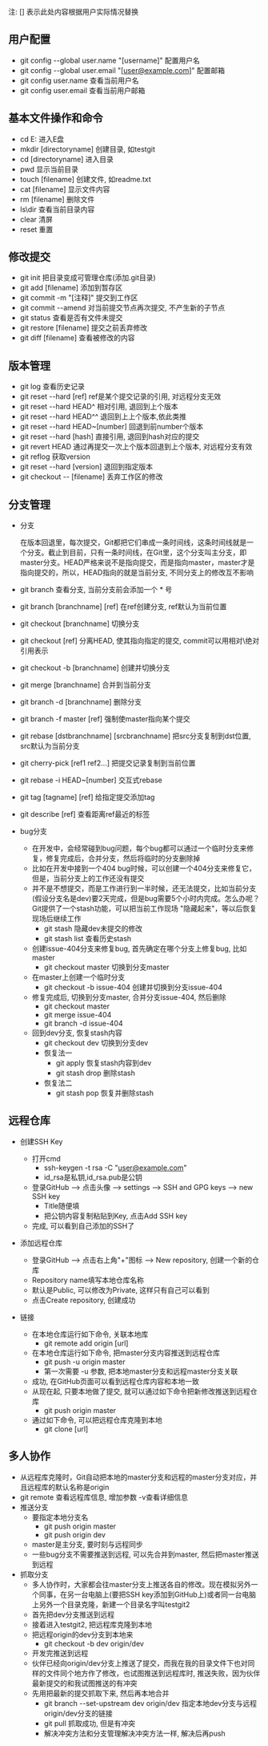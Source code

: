 注: [] 表示此处内容根据用户实际情况替换



## 用户配置

-   git config --global user.name "[username]" 配置用户名
-   git config --global user.email "[user@example.com\]" 配置邮箱
-   git config user.name 查看当前用户名
-   git config user.email 查看当前用户邮箱



## 基本文件操作和命令

-   cd E: 进入E盘
-   mkdir [directoryname] 创建目录, 如testgit
-   cd [directoryname] 进入目录
-   pwd 显示当前目录
-   touch [filename] 创建文件, 如readme.txt
-   cat [filename] 显示文件内容
-   rm [filename] 删除文件
-   ls\dir 查看当前目录内容
-   clear 清屏
-   reset 重置



## 修改提交

-   git init 把目录变成可管理仓库(添加.git目录)
-   git add [filename] 添加到暂存区
-   git commit -m "[注释]" 提交到工作区
-   git commit --amend 对当前提交节点再次提交, 不产生新的子节点
-   git status 查看是否有文件未提交
-   git restore [filename] 提交之前丢弃修改
-   git diff [filename] 查看被修改的内容



## 版本管理

-   git log 查看历史记录
-   git reset --hard [ref] ref是某个提交记录的引用, 对远程分支无效
-   git reset --hard HEAD^ 相对引用, 退回到上个版本
-   git reset --hard HEAD^^ 退回到上上个版本,依此类推
-   git reset --hard HEAD~[number] 回退到前number个版本
-   git reset --hard [hash] 直接引用, 退回到hash对应的提交
-   git revert HEAD 通过再提交一次上个版本回退到上个版本, 对远程分支有效
-   git reflog 获取version
-   git reset --hard [version] 退回到指定版本
-   git checkout -- [filename] 丢弃工作区的修改





## 分支管理

-   分支

    ​	在版本回退里，每次提交，Git都把它们串成一条时间线，这条时间线就是一个分支。截止到目前，只有一条时间线，在Git里，这个分支叫主分支，即master分支。HEAD严格来说不是指向提交，而是指向master，master才是指向提交的，所以，HEAD指向的就是当前分支, 不同分支上的修改互不影响

-   git branch 查看分支, 当前分支前会添加一个 * 号

-   git branch [branchname] [ref] 在ref创建分支, ref默认为当前位置

-   git checkout [branchname] 切换分支

-   git checkout [ref] 分离HEAD, 使其指向指定的提交, commit可以用相对\绝对引用表示

-   git checkout -b [branchname] 创建并切换分支

-   git merge [branchname] 合并到当前分支

-   git branch -d [branchname] 删除分支

-   git branch -f master [ref] 强制使master指向某个提交

-   git rebase [dstbranchname] [srcbranchname] 把src分支复制到dst位置, src默认为当前分支

-   git cherry-pick [ref1 ref2...] 把提交记录复制到当前位置

-   git rebase -i HEAD~[number] 交互式rebase

-   git tag [tagname] [ref] 给指定提交添加tag

-   git describe [ref] 查看距离ref最近的标签

-   bug分支

    -   在开发中，会经常碰到bug问题，每个bug都可以通过一个临时分支来修复，修复完成后，合并分支，然后将临时的分支删除掉
    -   比如在开发中接到一个404 bug时候，可以创建一个404分支来修复它，但是，当前分支上的工作还没有提交
    -   并不是不想提交，而是工作进行到一半时候，还无法提交，比如当前分支(假设分支名是dev)要2天完成，但是bug需要5个小时内完成。怎么办呢？Git提供了一个stash功能，可以把当前工作现场 "隐藏起来"，等以后恢复现场后继续工作
        -   git stash 隐藏dev未提交的修改
        -   git stash list 查看历史stash
    -   创建issue-404分支来修复bug, 首先确定在哪个分支上修复bug, 比如master
        -   git checkout master 切换到分支master
    -   在master上创建一个临时分支
        -   git checkout -b issue-404 创建并切换到分支issue-404
    -   修复完成后, 切换到分支master, 合并分支issue-404, 然后删除
        -   git checkout master
        -   git merge issue-404
        -   git branch -d issue-404
    -   回到dev分支, 恢复stash内容
        -   git checkout dev 切换到分支dev
        -   恢复法一
            -   git apply 恢复stash内容到dev
            -   git stash drop 删除stash
        -   恢复法二
            -   git stash pop 恢复并删除stash



## 远程仓库

-   创建SSH Key 

    -   打开cmd
        -   ssh-keygen -t rsa -C "user@example.com"
        -   id_rsa是私钥,id_rsa.pub是公钥
    -   登录GitHub --> 点击头像 --> settings --> SSH and GPG keys --> new SSH key
        -   Title随便填
        -   把公钥内容复制粘贴到Key, 点击Add SSH key
    -   完成, 可以看到自己添加的SSH了

    

-   添加远程仓库

    -   登录GitHub --> 点击右上角"+"图标 --> New repository, 创建一个新的仓库
    -   Repository name填写本地仓库名称
    -   默认是Public, 可以修改为Private, 这样只有自己可以看到
    -   点击Create repository, 创建成功

-   链接

    -   在本地仓库运行如下命令, 关联本地库
        -   git remote add origin [url]
    -   在本地仓库运行如下命令, 把master分支内容推送到远程仓库
        -   git push -u origin master
        -   第一次需要 -u 参数, 把本地master分支和远程master分支关联
    -   成功, 在GitHub页面可以看到远程仓库内容和本地一致
    -   从现在起, 只要本地做了提交, 就可以通过如下命令把新修改推送到远程仓库
        -   git push origin master
    -   通过如下命令, 可以把远程仓库克隆到本地
        -   git clone [url]



## 多人协作

-   从远程库克隆时，Git自动把本地的master分支和远程的master分支对应，并且远程库的默认名称是origin
-   git remote 查看远程库信息, 增加参数 -v查看详细信息
-   推送分支
    -   要指定本地分支名
        -   git push origin master
        -   git push origin dev
    -   master是主分支, 要时刻与远程同步
    -   一些bug分支不需要推送到远程, 可以先合并到master, 然后把master推送到远程
-   抓取分支
    -   多人协作时，大家都会往master分支上推送各自的修改。现在模拟另外一个同事，在另一台电脑上(要把SSH key添加到GitHub上)或者同一台电脑上另外一个目录克隆，新建一个目录名字叫testgit2
    -   首先把dev分支推送到远程
    -   接着进入testgit2, 把远程库克隆到本地
    -   把远程origin的dev分支到本地来
        -   git checkout -b dev origin/dev
    -   开发完推送到远程
    -   伙伴已经向origin/dev分支上推送了提交，而我在我的目录文件下也对同样的文件同个地方作了修改，也试图推送到远程库时, 推送失败，因为伙伴最新提交的和我试图推送的有冲突
    -   先用把最新的提交抓取下来, 然后再本地合并
        -   git branch --set-upstream dev origin/dev 指定本地dev分支与远程origin/dev分支的链接
        -   git pull 抓取成功, 但是有冲突
        -   解决冲突方法和分支管理解决冲突方法一样, 解决后再push